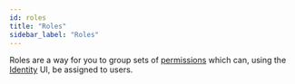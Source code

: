 ```yaml
---
id: roles
title: "Roles"
sidebar_label: "Roles"
---
```


Roles are a way for you to group sets of [permissions](/components/concepts/access-control/permissions.md) which can,
using the [Identity](/self-managed/identity/what-is-identity.md) UI, be assigned to users.
